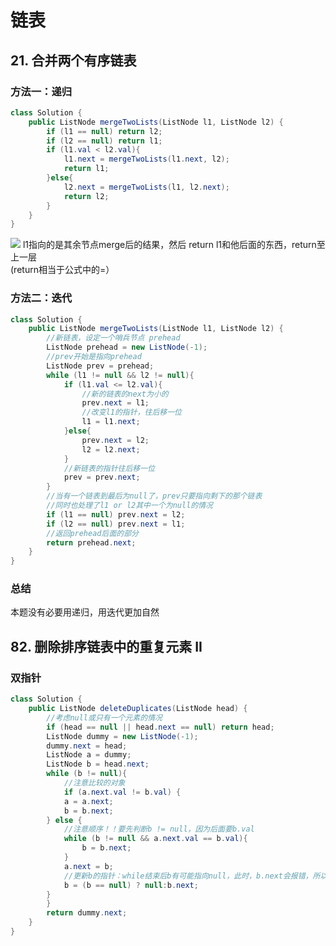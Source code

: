 # 链表
## 21. 合并两个有序链表
### 方法一：递归
```JAVA
class Solution {
    public ListNode mergeTwoLists(ListNode l1, ListNode l2) {
        if (l1 == null) return l2;
        if (l2 == null) return l1;
        if (l1.val < l2.val){
            l1.next = mergeTwoLists(l1.next, l2);
            return l1;
        }else{
            l2.next = mergeTwoLists(l1, l2.next);
            return l2;
        }
    }
}
```
![](https://pic.leetcode-cn.com/44791a290462582675ea3377dbac43fada52391fb6545f6f9947d6e33feb928c-%E5%B9%BB%E7%81%AF%E7%89%872.JPG)
l1指向的是其余节点merge后的结果，然后 return l1和他后面的东西，return至上一层
<br>
(return相当于公式中的=）
### 方法二：迭代
```JAVA
class Solution {
    public ListNode mergeTwoLists(ListNode l1, ListNode l2) {
        //新链表，设定一个哨兵节点 prehead
        ListNode prehead = new ListNode(-1);
        //prev开始是指向prehead
        ListNode prev = prehead;
        while (l1 != null && l2 != null){
            if (l1.val <= l2.val){
                //新的链表的next为小的
                prev.next = l1;
                //改变l1的指针，往后移一位
                l1 = l1.next;
            }else{
                prev.next = l2;
                l2 = l2.next;
            }
            //新链表的指针往后移一位
            prev = prev.next;
        }
        //当有一个链表到最后为null了，prev只要指向剩下的那个链表
        //同时也处理了l1 or l2其中一个为null的情况
        if (l1 == null) prev.next = l2;
        if (l2 == null) prev.next = l1;
        //返回prehead后面的部分
        return prehead.next;
    }
}
```
### 总结
本题没有必要用递归，用迭代更加自然

## 82. 删除排序链表中的重复元素 II
### 双指针
```JAVA
class Solution {
    public ListNode deleteDuplicates(ListNode head) {
        //考虑null或只有一个元素的情况
        if (head == null || head.next == null) return head;
        ListNode dummy = new ListNode(-1);
        dummy.next = head;
        ListNode a = dummy;
        ListNode b = head.next;
        while (b != null){
            //注意比较的对象
            if (a.next.val != b.val) {
            a = a.next;
            b = b.next;
        } else {
            //注意顺序！！要先判断b != null，因为后面要b.val
            while (b != null && a.next.val == b.val){
                b = b.next;
            }
            a.next = b;
            //更新b的指针：while结束后b有可能指向null，此时，b.next会报错，所以要判断边界情况
            b = (b == null) ? null:b.next;
        }
        }
        return dummy.next;
    }
}
```
